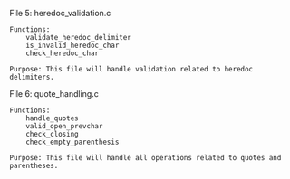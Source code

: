 

File 5: heredoc_validation.c

    Functions:
        validate_heredoc_delimiter
        is_invalid_heredoc_char
        check_heredoc_char

    Purpose: This file will handle validation related to heredoc delimiters.

File 6: quote_handling.c

    Functions:
        handle_quotes
        valid_open_prevchar
        check_closing
        check_empty_parenthesis

    Purpose: This file will handle all operations related to quotes and parentheses.
